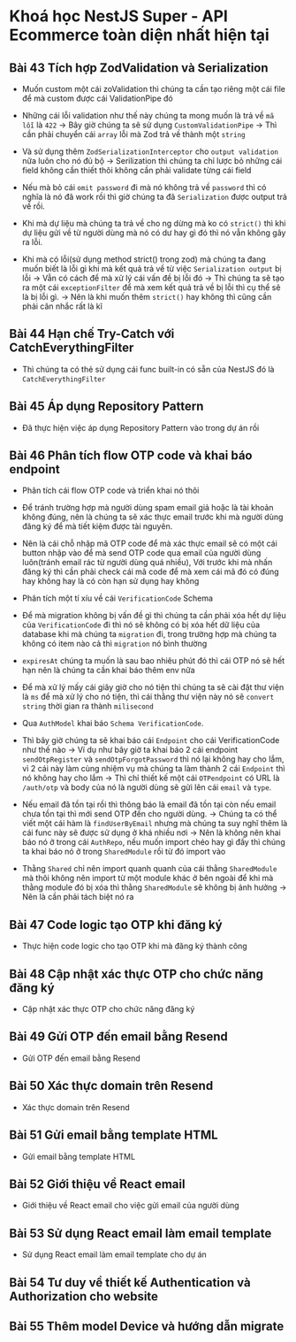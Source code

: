 # Khoá học NestJS Super - API Ecommerce toàn diện nhất hiện tại

## Bài 43 Tích hợp ZodValidation và Serialization

- Muốn custom một cái zoValidation thì chúng ta cần tạo riêng một cái file để mà custom được cái ValidationPipe đó

- Những cái lỗi validation như thế này chúng ta mong muốn là trả về `mã lỗi` là `422` -> Bây giờ chúng ta sẽ sử dụng `CustomValidationPipe` -> Thì cần phải chuyển cái `array` lỗi mà Zod trả về thành một `string`

- Và sử dụng thêm `ZodSerializationInterceptor` cho `output validation` nữa luôn cho nó đủ bộ -> Serilization thì chúng ta chỉ lược bỏ những cái field không cần thiết thôi không cần phải validate từng cái field

- Nếu mà bỏ cái `omit password` đi mà nó không trả về `password` thì có nghĩa là nó đã work rồi thì giờ chúng ta đã `Serialization` được output trả về rồi.

- Khi mà dự liệu mà chúng ta trả về cho ng dừng mà ko có `strict()` thì khi dự liệu gửi về từ người dùng mà nó có dư hay gì đó thì nó vẫn không gây ra lỗi.

- Khi mà có lỗi(sử dụng method strict() trong zod) mà chúng ta đang muốn biết là lỗi gì khi mà kết quả trả về từ việc `Serialization output` bị lỗi -> Vẫn có cách để mà xử lý cái vấn đề bị lỗi đó -> Thì chúng ta sẽ tạo ra một cái `exceptionFilter` để mà xem kết quả trả về bị lỗi thì cụ thể sẽ là bị lỗi gì. -> Nên là khi muốn thêm `strict()` hay không thì cũng cần phải cân nhắc rất là kĩ

## Bài 44 Hạn chế Try-Catch với CatchEverythingFilter

- Thì chúng ta có thẻ sử dụng cái func built-in có sẵn của NestJS đó là `CatchEverythingFilter`

## Bài 45 Áp dụng Repository Pattern

- Đã thực hiện việc áp dụng Repository Pattern vào trong dự án rồi

## Bài 46 Phân tích flow OTP code và khai báo endpoint

- Phân tích cái flow OTP code và triển khai nó thôi

- Để tránh trường hợp mà người dùng spam email giả hoặc là tài khoản không đúng, nên là chúng ta sẽ xác thực email trước khi mà người dùng đăng ký để mà tiết kiệm được tài nguyên.

- Nên là cái chỗ nhập mã OTP code để mà xác thực email sẽ có một cái button nhập vào để mà send OTP code qua email của người dùng luôn(tránh email rác từ người dùng quá nhiều), Với trước khi mà nhấn đăng ký thì cần phải check cái mã code để mà xem cái mã đó có đúng hay không hay là có còn hạn sử dụng hay không

- Phân tích một tí xíu về cái `VerificationCode` Schema

- Để mà migration không bị vấn đề gì thì chúng ta cần phải xóa hết dự liệu của `VerificationCode` đi thì nó sẽ không có bị xóa hết dữ liệu của database khi mà chúng ta `migration` đi, trong trường hợp mà chúng ta không có item nào cả thì `migration` nó bình thường

- `expiresAt` chúng ta muốn là sau bao nhiêu phút đó thì cái OTP nó sẽ hết hạn nên là chúng ta cần khai báo thêm env nữa

- Để mà xử lý mấy cái giây giờ cho nó tiện thì chúng ta sẽ cài đặt thư viện là `ms` để mà xử lý cho nó tiện, thì cái thằng thư viện này nó sẽ `convert string` thời gian ra thành `milisecond`

- Qua `AuthModel` khai báo `Schema VerificationCode`.

- Thì bây giờ chúng ta sẽ khai báo cái `Endpoint` cho cái VerificationCode như thế nào -> Ví dụ như bây giờ ta khai báo 2 cái endpoint `sendOtpRegister` và `sendOtpForgotPassword` thì nó lại không hay cho lắm, vì 2 cái này làm cùng nhiệm vụ mà chúng ta làm thành 2 cái `Endpoint` thì nó không hay cho lắm -> Thì chỉ thiết kế một cái `OTPendpoint` có URL là `/auth/otp` và body của nó là người dùng sẽ gửi lên cái `email` và `type`.

- Nếu email đã tồn tại rồi thì thông báo là email đã tồn tại còn nếu email chưa tồn tại thì mới send OTP đến cho người dùng. -> Chúng ta có thể viết một cái hàm là `findUserByEmail` nhưng mà chúng ta suy nghĩ thêm là cái func này sẽ được sử dụng ở khá nhiều nơi -> Nên là không nên khai báo nó ở trong cái `AuthRepo`, nếu muốn import chéo hay gì đấy thì chúng ta khai báo nó ở trong `SharedModule` rồi từ đó import vào

- Thằng `Shared` chỉ nên import quanh quanh của cái thằng `SharedModule` mà thôi không nên import từ một module khác ở bên ngoài để khi mà thằng module đó bị xóa thì thằng `SharedModule` sẽ không bị ảnh hưởng -> Nên là cần phải tách biệt nó ra

## Bài 47 Code logic tạo OTP khi đăng ký

- Thực hiện code logic cho tạo OTP khi mà đăng ký thành công

## Bài 48 Cập nhật xác thực OTP cho chức năng đăng ký

- Cập nhật xác thực OTP cho chức năng đăng ký

## Bài 49 Gửi OTP đến email bằng Resend

- Gửi OTP đến email bằng Resend

## Bài 50 Xác thực domain trên Resend

- Xác thực domain trên Resend

## Bài 51 Gửi email bằng template HTML

- Gửi email bằng template HTML

## Bài 52 Giới thiệu về React email

- Giới thiệu về React email cho việc gửi email của người dùng

## Bài 53 Sử dụng React email làm email template

- Sử dụng React email làm email template cho dự án

## Bài 54 Tư duy về thiết kế Authentication và Authorization cho website

## Bài 55 Thêm model Device và hướng dẫn migrate
